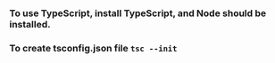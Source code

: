 
### To use TypeScript, install TypeScript, and Node should be installed.

### To create tsconfig.json file `tsc --init` 







